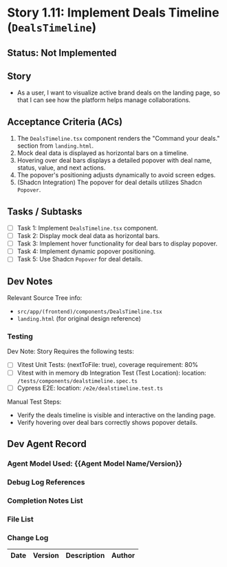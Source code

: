 # Story 1.11: Implement Deals Timeline (`DealsTimeline`)

## Status: Not Implemented

## Story

- As a user, I want to visualize active brand deals on the landing page, so that I can see how the platform helps manage collaborations.

## Acceptance Criteria (ACs)

1.  The `DealsTimeline.tsx` component renders the "Command your deals." section from `landing.html`.
2.  Mock deal data is displayed as horizontal bars on a timeline.
3.  Hovering over deal bars displays a detailed popover with deal name, status, value, and next actions.
4.  The popover's positioning adjusts dynamically to avoid screen edges.
5.  (Shadcn Integration) The popover for deal details utilizes Shadcn `Popover`.

## Tasks / Subtasks

- [ ] Task 1: Implement `DealsTimeline.tsx` component.
- [ ] Task 2: Display mock deal data as horizontal bars.
- [ ] Task 3: Implement hover functionality for deal bars to display popover.
- [ ] Task 4: Implement dynamic popover positioning.
- [ ] Task 5: Use Shadcn `Popover` for deal details.

## Dev Notes

Relevant Source Tree info:
- `src/app/(frontend)/components/DealsTimeline.tsx`
- `landing.html` (for original design reference)

### Testing

Dev Note: Story Requires the following tests:

- [ ] Vitest Unit Tests: (nextToFile: true), coverage requirement: 80%
- [ ] Vitest with in memory db Integration Test (Test Location): location: `/tests/components/dealstimeline.spec.ts`
- [ ] Cypress E2E: location: `/e2e/dealstimeline.test.ts`

Manual Test Steps:
- Verify the deals timeline is visible and interactive on the landing page.
- Verify hovering over deal bars correctly shows popover details.

## Dev Agent Record

### Agent Model Used: {{Agent Model Name/Version}}

### Debug Log References

### Completion Notes List

### File List

### Change Log

| Date | Version | Description | Author |
| :--- | :------ | :---------- | :----- |
